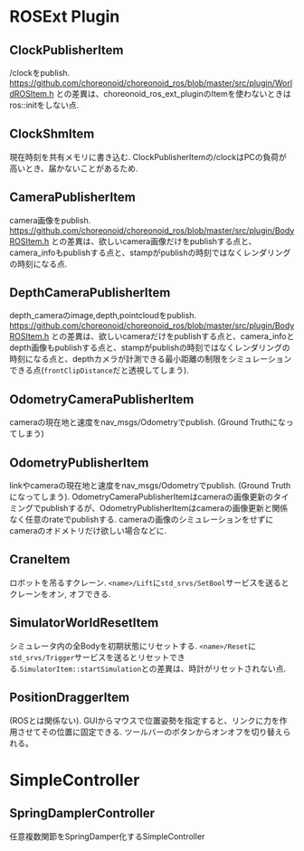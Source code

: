 # ROSExt Plugin
## ClockPublisherItem
/clockをpublish. https://github.com/choreonoid/choreonoid_ros/blob/master/src/plugin/WorldROSItem.h との差異は、choreonoid_ros_ext_pluginのItemを使わないときはros::initをしない点.

## ClockShmItem
現在時刻を共有メモリに書き込む. ClockPublisherItemの/clockはPCの負荷が高いとき、届かないことがあるため.

## CameraPublisherItem
camera画像をpublish. https://github.com/choreonoid/choreonoid_ros/blob/master/src/plugin/BodyROSItem.h との差異は、欲しいcamera画像だけをpublishする点と、camera_infoもpublishする点と、stampがpublishの時刻ではなくレンダリングの時刻になる点.

## DepthCameraPublisherItem
depth_cameraのimage,depth,pointcloudをpublish. https://github.com/choreonoid/choreonoid_ros/blob/master/src/plugin/BodyROSItem.h との差異は、欲しいcameraだけをpublishする点と、camera_infoとdepth画像もpublishする点と、stampがpublishの時刻ではなくレンダリングの時刻になる点と、depthカメラが計測できる最小距離の制限をシミュレーションできる点(`frontClipDistance`だと透視してしまう).

## OdometryCameraPublisherItem
cameraの現在地と速度をnav_msgs/Odometryでpublish. (Ground Truthになってしまう)

## OdometryPublisherItem
linkやcameraの現在地と速度をnav_msgs/Odometryでpublish. (Ground Truthになってしまう). OdometryCameraPublisherItemはcameraの画像更新のタイミングでpublishするが、OdometryPublisherItemはcameraの画像更新と関係なく任意のrateでpublishする. cameraの画像のシミュレーションをせずにcameraのオドメトリだけ欲しい場合などに.

## CraneItem
ロボットを吊るすクレーン. `<name>/Lift`に`std_srvs/SetBool`サービスを送るとクレーンをオン, オフできる.

## SimulatorWorldResetItem
シミュレータ内の全Bodyを初期状態にリセットする. `<name>/Reset`に`std_srvs/Trigger`サービスを送るとリセットできる.`SimulatorItem::startSimulation`との差異は、時計がリセットされない点.

## PositionDraggerItem
(ROSとは関係ない). GUIからマウスで位置姿勢を指定すると、リンクに力を作用させてその位置に固定できる. ツールバーのボタンからオンオフを切り替えられる。

# SimpleController

## SpringDamplerController
任意複数関節をSpringDamper化するSimpleController
